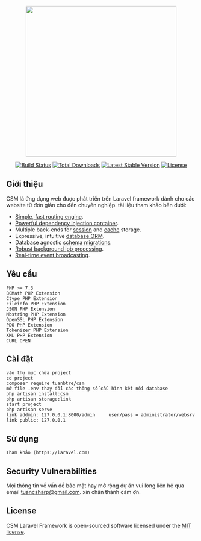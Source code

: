 <p align="center"><a href="https://laravel.com" target="_blank"><img src="https://raw.githubusercontent.com/laravel/art/master/logo-lockup/5%20SVG/2%20CMYK/1%20Full%20Color/laravel-logolockup-cmyk-red.svg" width="400"></a></p>

<p align="center">
<a href="https://travis-ci.org/laravel/framework"><img src="https://travis-ci.org/laravel/framework.svg" alt="Build Status"></a>
<a href="https://packagist.org/packages/tuanbtre/csm"><img src="https://img.shields.io/packagist/dt/tuanbtre/csm" alt="Total Downloads"></a>
<a href="https://packagist.org/packages/tuanbtre/csm"><img src="https://img.shields.io/packagist/v/tuanbtre/csm" alt="Latest Stable Version"></a>
<a href="https://packagist.org/packages/tuanbtre/csm"><img src="https://img.shields.io/packagist/l/tuanbtre/csm" alt="License"></a>
</p>

## Giới thiệu

CSM là ứng dụng web được phát triển trên Laravel framework dành cho các website từ đơn giản cho đến chuyên nghiệp. tài liệu tham khảo bên dưới: 

- [Simple, fast routing engine](https://laravel.com/docs/routing).
- [Powerful dependency injection container](https://laravel.com/docs/container).
- Multiple back-ends for [session](https://laravel.com/docs/session) and [cache](https://laravel.com/docs/cache) storage.
- Expressive, intuitive [database ORM](https://laravel.com/docs/eloquent).
- Database agnostic [schema migrations](https://laravel.com/docs/migrations).
- [Robust background job processing](https://laravel.com/docs/queues).
- [Real-time event broadcasting](https://laravel.com/docs/broadcasting).

## Yêu cầu

    PHP >= 7.3
    BCMath PHP Extension
    Ctype PHP Extension
    Fileinfo PHP Extension
    JSON PHP Extension
    Mbstring PHP Extension
    OpenSSL PHP Extension
    PDO PHP Extension
    Tokenizer PHP Extension
    XML PHP Extension
	CURL OPEN
	
## Cài đặt

	vào thư mục chứa project
	cd project
	composer require tuanbtre/csm
	mở file .env thay đổi các thông số cấu hình kết nối database
	php artisan install:csm
	php artisan storage:link
	start project
	php artisan serve
	link addmin: 127.0.0.1:8000/admin     user/pass = administrator/websrv
	link public: 127.0.0.1
## Sử dụng

	Tham khảo (https://laravel.com)	
	
## Security Vulnerabilities

Mọi thông tin về vấn đề bảo mật hay mở rộng dự án vui lòng liên hệ qua email [tuancsharp@gmail.com](mailto:tuancsharp@gmail.com). xin chân thành cám ơn.

## License

CSM Laravel Framework is open-sourced software licensed under the [MIT license](https://opensource.org/licenses/MIT).
